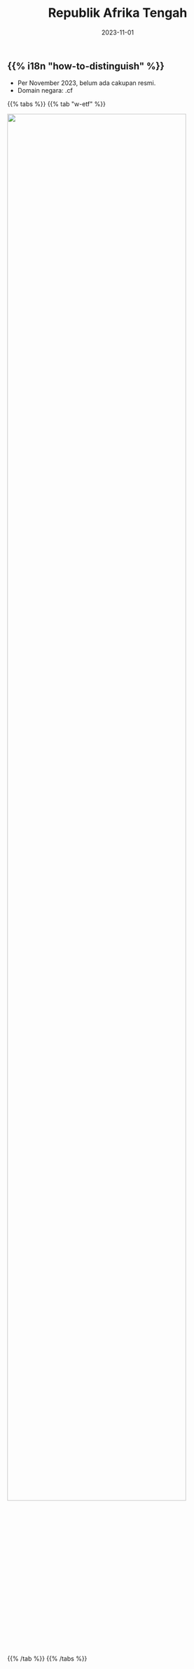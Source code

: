 ﻿---
title: "Republik Afrika Tengah"
date: 2023-11-01
lastmod: 2023-11-01
weight: 2000
draft: false
keywords: [""]
sections: [""]
bg: "bg/city.jpg"
flag: "CF.svg"
no_detaile_info: true
jetro_detail: false
flag_height: "450px"
is_unofficial: true
---

<div class="main-desciption country-description">
    <h2 class="section-title">{{% i18n "how-to-distinguish" %}}</h2>
    <ul class="rule-list">
        <li>Per November 2023, belum ada cakupan resmi.</li>
        <li>Domain negara: .cf</li>
    </ul>
</div>

{{% tabs %}}
{{% tab "w-etf" %}}
<div class="googlemap-if no-margin">
<img src="/rule/africa/car/1280px-Operation_Sangaris_3.jpg" width="90%">
</div>
{{% /tab %}}
{{% /tabs %}}
